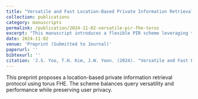 ```yaml
---
title: "Versatile and Fast Location-Based Private Information Retrieval with Fully Homomorphic Encryption over the Torus"
collection: publications
category: manuscripts
permalink: /publication/2024-11-02-versatile-pir-fhe-torus
excerpt: "This manuscript introduces a flexible PIR scheme leveraging torus-based FHE to enable efficient location-based queries."
date: 2024-11-02
venue: 'Preprint (Submitted to Journal)'
paperurl: ''
bibtexurl: ''
citation: 'J.S. Yoo, T.H. Kim, J.W. Yoon. (2024). "Versatile and Fast Location-Based Private Information Retrieval with Fully Homomorphic Encryption over the Torus." Preprint.'
---
```


This preprint proposes a location-based private information retrieval protocol using torus FHE. The scheme balances query versatility and performance while preserving user privacy.
